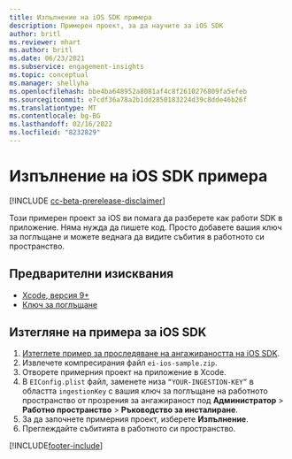 ```yaml
---
title: Изпълнение на iOS SDK примера
description: Примерен проект, за да научите за iOS SDK
author: britl
ms.reviewer: mhart
ms.author: britl
ms.date: 06/23/2021
ms.subservice: engagement-insights
ms.topic: conceptual
ms.manager: shellyha
ms.openlocfilehash: bbe4ba648952a8081af4c8f2610276809fa5efeb
ms.sourcegitcommit: e7cdf36a78a2b1dd2850183224d39c8dde46b26f
ms.translationtype: MT
ms.contentlocale: bg-BG
ms.lasthandoff: 02/16/2022
ms.locfileid: "8232829"
---
```

# <a name="run-the-ios-sdk-sample"></a>Изпълнение на iOS SDK примера

[!INCLUDE [cc-beta-prerelease-disclaimer](includes/cc-beta-prerelease-disclaimer.md)]

Този примерен проект за iOS ви помага да разберете как работи SDK в приложение. Няма нужда да пишете код. Просто добавете вашия ключ за поглъщане и можете веднага да видите събития в работното си пространство.

## <a name="prerequisites"></a>Предварителни изисквания

- [Xcode, версия 9+](https://developer.apple.com/xcode/downloads/)
- [Ключ за поглъщане](get-started-ios.md)

## <a name="download-the-ios-sdk-sample"></a>Изтегляне на примера за iOS SDK

1. [Изтеглете пример за проследяване на ангажираността на iOS SDK](https://download.pi.dynamics.com/sdk/EI-SDKs/ei-ios-sample.zip).
1. Извлечете компресирания файл `ei-ios-sample.zip`.
1. Отворете примерния проект на приложение в Xcode.
1. В `EIConfig.plist` файл, заменете низа `“YOUR-INGESTION-KEY”` в областта `ingestionKey` с вашия ключ за поглъщане на работното пространство от прозрения за ангажираност под **Администратор** > **Работно пространство** > **Ръководство за инсталиране**.
1. За да започнете примерния проект, изберете **Изпълнение**.
1. Преглеждайте събитията в работното си пространство.

[!INCLUDE[footer-include](../includes/footer-banner.md)]
